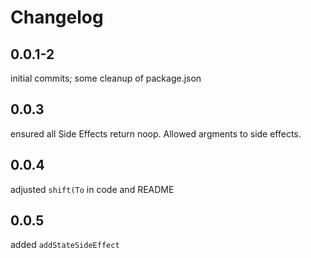 # Changelog

## 0.0.1-2

initial commits; some cleanup of package.json

## 0.0.3

ensured all Side Effects return noop.
Allowed argments to side effects.

## 0.0.4

adjusted `shift(To` in code and README

## 0.0.5

added `addStateSideEffect`